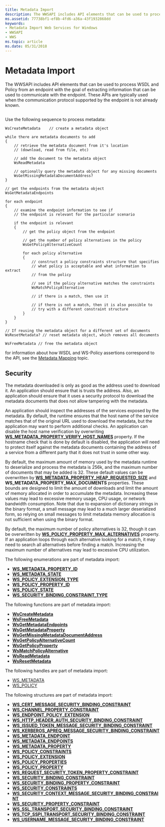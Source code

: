 ```yaml
---
title: Metadata Import
description: The WWSAPI includes API elements that can be used to process WSDL and Policy from an endpoint with the goal of extracting information that can be used to communicate with the endpoint.
ms.assetid: 77738bf1-ef8b-4fd6-a36a-43f1932868dd
keywords:
- Metadata Import Web Services for Windows
- WWSAPI
- WWS
ms.topic: article
ms.date: 05/31/2018
---
```


# Metadata Import

The WWSAPI includes API elements that can be used to process WSDL and Policy from an endpoint with the goal of extracting information that can be used to communicate with the endpoint. These APIs are typically used when the communication protocol supported by the endpoint is not already known.

## 

Use the following sequence to process metadata:

``` syntax
WsCreateMetadata    // create a metadata object

while there are metadata documents to add
{
    // retrieve the metadata document from it's location
    // (download, read from file, etc)

    // add the document to the metadata object
    WsReadMetadata

    // optionally query the metadata object for any missing documents
    WsGetMissingMetadataDocumentAddress?
}

// get the endpoints from the metadata object
WsGetMetadataEndpoints

for each endpoint
{            
    // examine the endpoint information to see if 
    // the endpoint is relevant for the particular scenario

    if the endpoint is relevant
    {
        // get the policy object from the endpoint

        // get the number of policy alternatives in the policy
        WsGetPolicyAlternativeCount

        for each policy alternative
        {
            // construct a policy constraints structure that specifies
            // what policy is acceptable and what information to extract
            // from the policy

            // see if the policy alternative matches the constraints
            WsMatchPolicyAlternative

            // if there is a match, then use it

            // if there is not a match, then it is also possible to 
            // try with a different constraint structure
        }
    }
}

// If reusing the metadata object for a different set of documents
WsResetMetadata? // reset metadata object, which removes all documents

WsFreeMetadata // free the metadata object
```

for information about how WSDL and WS-Policy assertions correspond to the API, see the [Metadata Mapping](metadata-mapping.md) topic.

## Security

The metadata downloaded is only as good as the address used to download it. An application should ensure that is trusts the address. Also, an application should ensure that it uses a security protocol to download the metadata documents that does not allow tampering with the metadata.

An application should inspect the addresses of the services exposed by the metadata. By default, the runtime ensures that the host name of the service matches that of the original URL used to download the metadata, but the application may want to perform additional checks. An application can disable the host name verification by overwriting [**WS\_METADATA\_PROPERTY\_VERIFY\_HOST\_NAMES**](/windows/desktop/api/WebServices/ne-webservices-ws_metadata_property_id) property. If the hostname check that is done by default is disabled, the application will need to protect itself against the metadata documents containing the address of a service from a different party that it does not trust in some other way.

By default, the maximum amount of memory used by the metadata runtime to deserialize and process the metadata is 256k, and the maximum number of documents that may be added is 32. These default values can be overwritten by [**WS\_METADATA\_PROPERTY\_HEAP\_REQUESTED\_SIZE**](/windows/desktop/api/WebServices/ne-webservices-ws_metadata_property_id) and **WS\_METADATA\_PROPERTY\_MAX\_DOCUMENTS** properties. These bounds are designed to limit the amount of downloads and limit the amount of memory allocated in order to accumulate the metadata. Increasing these values may lead to excessive memory usage, CPU usage, or network bandwidth consumption. Note that due to expansion of dictionary strings in the binary format, a small message may lead to a much larger deserialized form, so relying on small messages to limit metadata memory allocation is not sufficient when using the binary format.

By default, the maximum number of policy alternatives is 32, though it can be overwritten by [**WS\_POLICY\_PROPERTY\_MAX\_ALTERNATIVES**](/windows/desktop/api/WebServices/ne-webservices-ws_policy_property_id) property. If an application loops through each alternative looking for a match, it may need to search all alternatives before finding a match. Increasing the maximum number of alternatives may lead to excessive CPU utilization.

The following enumerations are part of metadata import:

-   [**WS\_METADATA\_PROPERTY\_ID**](/windows/desktop/api/WebServices/ne-webservices-ws_metadata_property_id)
-   [**WS\_METADATA\_STATE**](/windows/desktop/api/WebServices/ne-webservices-ws_metadata_state)
-   [**WS\_POLICY\_EXTENSION\_TYPE**](/windows/desktop/api/WebServices/ne-webservices-ws_policy_extension_type)
-   [**WS\_POLICY\_PROPERTY\_ID**](/windows/desktop/api/WebServices/ne-webservices-ws_policy_property_id)
-   [**WS\_POLICY\_STATE**](/windows/desktop/api/WebServices/ne-webservices-ws_policy_state)
-   [**WS\_SECURITY\_BINDING\_CONSTRAINT\_TYPE**](/windows/desktop/api/WebServices/ne-webservices-ws_security_binding_constraint_type)

The following functions are part of metadata import:

-   [**WsCreateMetadata**](/windows/desktop/api/WebServices/nf-webservices-wscreatemetadata)
-   [**WsFreeMetadata**](/windows/desktop/api/WebServices/nf-webservices-wsfreemetadata)
-   [**WsGetMetadataEndpoints**](/windows/desktop/api/WebServices/nf-webservices-wsgetmetadataendpoints)
-   [**WsGetMetadataProperty**](/windows/desktop/api/WebServices/nf-webservices-wsgetmetadataproperty)
-   [**WsGetMissingMetadataDocumentAddress**](/windows/desktop/api/WebServices/nf-webservices-wsgetmissingmetadatadocumentaddress)
-   [**WsGetPolicyAlternativeCount**](/windows/desktop/api/WebServices/nf-webservices-wsgetpolicyalternativecount)
-   [**WsGetPolicyProperty**](/windows/desktop/api/WebServices/nf-webservices-wsgetpolicyproperty)
-   [**WsMatchPolicyAlternative**](/windows/desktop/api/WebServices/nf-webservices-wsmatchpolicyalternative)
-   [**WsReadMetadata**](/windows/desktop/api/WebServices/nf-webservices-wsreadmetadata)
-   [**WsResetMetadata**](/windows/desktop/api/WebServices/nf-webservices-wsresetmetadata)

The following handles are part of metadata import:

-   [WS\_METADATA](ws-metadata.md)
-   [WS\_POLICY](ws-policy.md)

The following structures are part of metadata import:

-   [**WS\_CERT\_MESSAGE\_SECURITY\_BINDING\_CONSTRAINT**](/windows/desktop/api/WebServices/ns-webservices-ws_cert_message_security_binding_constraint)
-   [**WS\_CHANNEL\_PROPERTY\_CONSTRAINT**](/windows/desktop/api/WebServices/ns-webservices-ws_channel_property_constraint)
-   [**WS\_ENDPOINT\_POLICY\_EXTENSION**](/windows/desktop/api/WebServices/ns-webservices-ws_endpoint_policy_extension)
-   [**WS\_HTTP\_HEADER\_AUTH\_SECURITY\_BINDING\_CONSTRAINT**](/windows/desktop/api/WebServices/ns-webservices-ws_http_header_auth_security_binding_constraint)
-   [**WS\_ISSUED\_TOKEN\_MESSAGE\_SECURITY\_BINDING\_CONSTRAINT**](/windows/desktop/api/WebServices/ns-webservices-ws_issued_token_message_security_binding_constraint)
-   [**WS\_KERBEROS\_APREQ\_MESSAGE\_SECURITY\_BINDING\_CONSTRAINT**](/windows/desktop/api/WebServices/ns-webservices-ws_kerberos_apreq_message_security_binding_constraint)
-   [**WS\_METADATA\_ENDPOINT**](/windows/desktop/api/WebServices/ns-webservices-ws_metadata_endpoint)
-   [**WS\_METADATA\_ENDPOINTS**](/windows/desktop/api/WebServices/ns-webservices-ws_metadata_endpoints)
-   [**WS\_METADATA\_PROPERTY**](/windows/desktop/api/WebServices/ns-webservices-ws_metadata_property)
-   [**WS\_POLICY\_CONSTRAINTS**](/windows/desktop/api/WebServices/ns-webservices-ws_policy_constraints)
-   [**WS\_POLICY\_EXTENSION**](/windows/desktop/api/WebServices/ns-webservices-ws_policy_extension)
-   [**WS\_POLICY\_PROPERTIES**](/windows/desktop/api/WebServices/ns-webservices-ws_policy_properties)
-   [**WS\_POLICY\_PROPERTY**](/windows/desktop/api/WebServices/ns-webservices-ws_policy_property)
-   [**WS\_REQUEST\_SECURITY\_TOKEN\_PROPERTY\_CONSTRAINT**](/windows/desktop/api/WebServices/ns-webservices-ws_request_security_token_property_constraint)
-   [**WS\_SECURITY\_BINDING\_CONSTRAINT**](/windows/desktop/api/WebServices/ns-webservices-ws_security_binding_constraint)
-   [**WS\_SECURITY\_BINDING\_PROPERTY\_CONSTRAINT**](/windows/desktop/api/WebServices/ns-webservices-ws_security_binding_property_constraint)
-   [**WS\_SECURITY\_CONSTRAINTS**](/windows/desktop/api/WebServices/ns-webservices-ws_security_constraints)
-   [**WS\_SECURITY\_CONTEXT\_MESSAGE\_SECURITY\_BINDING\_CONSTRAINT**](/windows/desktop/api/WebServices/ns-webservices-ws_security_context_message_security_binding_constraint)
-   [**WS\_SECURITY\_PROPERTY\_CONSTRAINT**](/windows/desktop/api/WebServices/ns-webservices-ws_security_property_constraint)
-   [**WS\_SSL\_TRANSPORT\_SECURITY\_BINDING\_CONSTRAINT**](/windows/desktop/api/WebServices/ns-webservices-ws_ssl_transport_security_binding_constraint)
-   [**WS\_TCP\_SSPI\_TRANSPORT\_SECURITY\_BINDING\_CONSTRAINT**](/windows/desktop/api/WebServices/ns-webservices-ws_tcp_sspi_transport_security_binding_constraint)
-   [**WS\_USERNAME\_MESSAGE\_SECURITY\_BINDING\_CONSTRAINT**](/windows/desktop/api/WebServices/ns-webservices-ws_username_message_security_binding_constraint)

 

 




